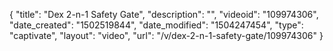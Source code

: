 {
    "title": "Dex 2-n-1 Safety Gate",
    "description": "",
    "videoid": "109974306",
    "date_created": "1502519844",
    "date_modified": "1504247454",
    "type": "captivate",
    "layout": "video",
    "url": "\/v\/dex-2-n-1-safety-gate\/109974306"
}